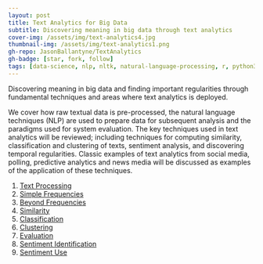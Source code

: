 ```yaml
---
layout: post
title: Text Analytics for Big Data
subtitle: Discovering meaning in big data through text analytics
cover-img: /assets/img/text-analytics4.jpg
thumbnail-img: /assets/img/text-analytics1.png
gh-repo: JasonBallantyne/TextAnalytics
gh-badge: [star, fork, follow]
tags: [data-science, nlp, nltk, natural-language-processing, r, python3, pandas, numpy, seaborn, sklearn]
---
```



Discovering meaning in big data and finding important regularities through fundamental techniques and areas where text analytics is deployed. 

We cover how raw textual data is pre-processed, the natural language techniques (NLP) are used to prepare data for subsequent analysis and the paradigms used for system evaluation. The key techniques used in text analytics will be reviewed; including techniques for computing similarity, classification and clustering of texts, sentiment analysis, and discovering temporal regularities. Classic examples of text analytics from social media, polling, predictive analytics and news media will be discussed as examples of the application of these techniques.


1. [Text Processing](https://github.com/JasonBallantyne/TextAnalytics/tree/main/1.TextPreprocessing)
2. [Simple Frequencies](https://github.com/JasonBallantyne/TextAnalytics/tree/main/2.SimpleFrequencies)
3. [Beyond Frequencies](https://github.com/JasonBallantyne/TextAnalytics/tree/main/3.BeyondFrequencies)
4. [Similarity](https://github.com/JasonBallantyne/TextAnalytics/tree/main/4.Similarity)
5. [Classification](https://github.com/JasonBallantyne/TextAnalytics/tree/main/5.Classification)
6. [Clustering](https://github.com/JasonBallantyne/TextAnalytics/tree/main/6.Clustering)
7. [Evaluation](https://github.com/JasonBallantyne/TextAnalytics/tree/main/7.Evaluation)
8. [Sentiment Identification](https://github.com/JasonBallantyne/TextAnalytics/tree/main/8.SentimentIdentification)
9. [Sentiment Use](https://github.com/JasonBallantyne/TextAnalytics/tree/main/9.SentimentUse)
